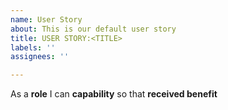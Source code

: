 ```yaml
---
name: User Story
about: This is our default user story
title: USER STORY:<TITLE>
labels: ''
assignees: ''

---
```


As a **role** I can **capability** so that **received benefit**
